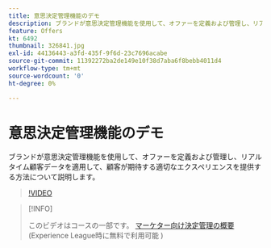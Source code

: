 ```yaml
---
title: 意思決定管理機能のデモ
description: ブランドが意思決定管理機能を使用して、オファーを定義および管理し、リアルタイム顧客データを適用して、顧客が期待する適切なエクスペリエンスを提供する方法について説明します。
feature: Offers
kt: 6492
thumbnail: 326841.jpg
exl-id: 44136443-a3fd-435f-9f6d-23c7696acabe
source-git-commit: 11392272ba2de149e10f38d7aba6f8bebb4011d4
workflow-type: tm+mt
source-wordcount: '0'
ht-degree: 0%

---
```


# 意思決定管理機能のデモ

ブランドが意思決定管理機能を使用して、オファーを定義および管理し、リアルタイム顧客データを適用して、顧客が期待する適切なエクスペリエンスを提供する方法について説明します。

>[!VIDEO](https://video.tv.adobe.com/v/326841?quality=12&learn=on)

>[!INFO]
>
> このビデオはコースの一部です。 [マーケター向け決定管理の概要](https://experienceleague.adobe.com/?recommended=ExperiencePlatform-U-1-2020.1.offerdecisioning)(Experience League時に無料で利用可能 )
